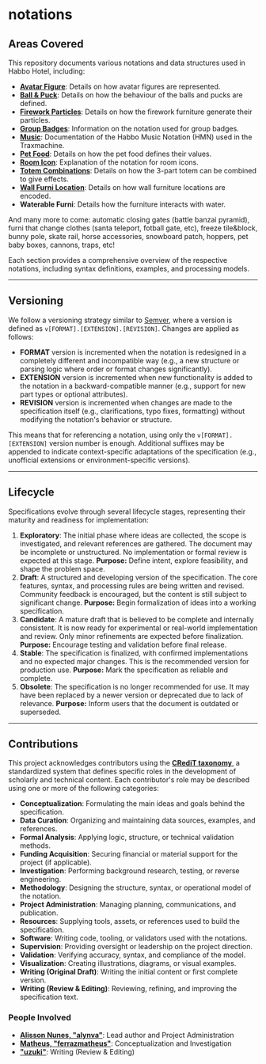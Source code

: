 # notations

## Areas Covered

This repository documents various notations and data structures used in Habbo Hotel, including:

- **[Avatar Figure](./avatar-figure/README.md)**: Details on how avatar figures are represented.
- **[Ball & Puck](./ball-puck/README.md)**: Details on how the behaviour of the balls and pucks are defined.
- **[Firework Particles](./firework-particles/README.md)**: Details on how the firework furniture generate their particles.
- **[Group Badges](./group-badge/README.md)**: Information on the notation used for group badges.
- **[Music](./music/README.md)**: Documentation of the Habbo Music Notation (HMN) used in the Traxmachine.
- **[Pet Food](./pet-food/README.md)**: Details on how the pet food defines their values.
- **[Room Icon](./room-icon/README.md)**: Explanation of the notation for room icons.
- **[Totem Combinations](./totem-combinations/README.md)**: Details on how the 3-part totem can be combined to give effects.
- **[Wall Furni Location](./wall-furni-position/README.md)**: Details on how wall furniture locations are encoded.
- **Waterable Furni**: Details how the furniture interacts with water.

And many more to come: automatic closing gates (battle banzai pyramid), furni that change clothes (santa teleport, fotball gate, etc), freeze tile&block, bunny pole, skate rail, horse accessories, snowboard patch, hoppers, pet baby boxes, cannons, traps, etc!

Each section provides a comprehensive overview of the respective notations, including syntax definitions, examples, and processing models.

---

## Versioning

We follow a versioning strategy similar to [Semver](https://semver.org/), where a version is defined as `v[FORMAT].[EXTENSION].[REVISION]`. Changes are applied as follows:

- **FORMAT** version is incremented when the notation is redesigned in a completely different and incompatible way (e.g., a new structure or parsing logic where order or format changes significantly).
- **EXTENSION** version is incremented when new functionality is added to the notation in a backward-compatible manner (e.g., support for new part types or optional attributes).
- **REVISION** version is incremented when changes are made to the specification itself (e.g., clarifications, typo fixes, formatting) without modifying the notation's behavior or structure.

This means that for referencing a notation, using only the `v[FORMAT].[EXTENSION]` version number is enough. Additional suffixes may be appended to indicate context-specific adaptations of the specification (e.g., unofficial extensions or environment-specific versions).

---

## Lifecycle

Specifications evolve through several lifecycle stages, representing their maturity and readiness for implementation:

1. **Exploratory**: The initial phase where ideas are collected, the scope is investigated, and relevant references are gathered. The document may be incomplete or unstructured. No implementation or formal review is expected at this stage. **Purpose:** Define intent, explore feasibility, and shape the problem space.
2. **Draft**: A structured and developing version of the specification. The core features, syntax, and processing rules are being written and revised. Community feedback is encouraged, but the content is still subject to significant change. **Purpose:** Begin formalization of ideas into a working specification.
3. **Candidate**: A mature draft that is believed to be complete and internally consistent. It is now ready for experimental or real-world implementation and review. Only minor refinements are expected before finalization. **Purpose:** Encourage testing and validation before final release.
4. **Stable**: The specification is finalized, with confirmed implementations and no expected major changes. This is the recommended version for production use. **Purpose:** Mark the specification as reliable and complete.
5. **Obsolete**: The specification is no longer recommended for use. It may have been replaced by a newer version or deprecated due to lack of relevance. **Purpose:** Inform users that the document is outdated or superseded.

---

## Contributions

This project acknowledges contributors using the **[CRediT taxonomy](https://credit.niso.org/)**, a standardized system that defines specific roles in the development of scholarly and technical content. Each contributor's role may be described using one or more of the following categories:

- **Conceptualization**: Formulating the main ideas and goals behind the specification.
- **Data Curation**: Organizing and maintaining data sources, examples, and references.
- **Formal Analysis**: Applying logic, structure, or technical validation methods.
- **Funding Acquisition**: Securing financial or material support for the project (if applicable).
- **Investigation**: Performing background research, testing, or reverse engineering.
- **Methodology**: Designing the structure, syntax, or operational model of the notation.
- **Project Administration**: Managing planning, communications, and publication.
- **Resources**: Supplying tools, assets, or references used to build the specification.
- **Software**: Writing code, tooling, or validators used with the notations.
- **Supervision**: Providing oversight or leadership on the project direction.
- **Validation**: Verifying accuracy, syntax, and compliance of the model.
- **Visualization**: Creating illustrations, diagrams, or visual examples.
- **Writing (Original Draft)**: Writing the initial content or first complete version.
- **Writing (Review & Editing)**: Reviewing, refining, and improving the specification text.

### People Involved

- **[Alisson Nunes, "alynva"](https://alynva.com)**: Lead author and Project Administration
- **[Matheus, "ferrazmatheus"](https://x.com/ImFerraz_)**: Conceptualization and Investigation
- **["uzuki"](https://x.com/uzukies)**: Writing (Review & Editing)
